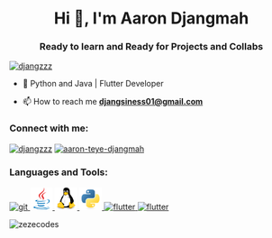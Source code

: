 <h1 align="center">Hi 👋, I'm Aaron Djangmah</h1>
<h3 align="center">Ready to learn and Ready for Projects and Collabs</h3>

<p align="left"> <a href="https://twitter.com/djangzzz" target="blank"><img src="https://img.shields.io/twitter/follow/djangzzz?logo=twitter&style=for-the-badge" alt="djangzzz" /></a> </p>

- 🌱 Python and Java | Flutter Developer

- 📫 How to reach me **djangsiness01@gmail.com**

<h3 align="left">Connect with me:</h3>
<p align="left">
<a href="https://twitter.com/djangzzz" target="blank"><img align="center" src="https://raw.githubusercontent.com/rahuldkjain/github-profile-readme-generator/master/src/images/icons/Social/twitter.svg" alt="djangzzz" height="30" width="40" /></a>
<a href="https://linkedin.com/in/aaron-teye-djangmah" target="blank"><img align="center" src="https://raw.githubusercontent.com/rahuldkjain/github-profile-readme-generator/master/src/images/icons/Social/linked-in-alt.svg" alt="aaron-teye-djangmah" height="30" width="40" /></a>
</p>

<h3 align="left">Languages and Tools:</h3>
<p align="left"> <a href="https://git-scm.com/" target="_blank" rel="noreferrer"> <img src="https://www.vectorlogo.zone/logos/git-scm/git-scm-icon.svg" alt="git" width="40" height="40"/> </a> <a href="https://www.java.com" target="_blank" rel="noreferrer"> <img src="https://raw.githubusercontent.com/devicons/devicon/master/icons/java/java-original.svg" alt="java" width="40" height="40"/> </a> <a href="https://www.linux.org/" target="_blank" rel="noreferrer"> <img src="https://raw.githubusercontent.com/devicons/devicon/master/icons/linux/linux-original.svg" alt="linux" width="40" height="40"/> </a> <a href="https://www.python.org" target="_blank" rel="noreferrer"> <img src="https://raw.githubusercontent.com/devicons/devicon/master/icons/python/python-original.svg" alt="python" width="40" height="40"/> </a> <a href="https://flutter.dev/" target="_blank" rel="noreferrer"> <img src="https://cdn-images-1.medium.com/max/1200/1*5-aoK8IBmXve5whBQM90GA.png" alt="flutter" width="40" height="40"/> </a> <a href="https://spring.io/" target="_blank" rel="noreferrer"> <img src="https://images.g2crowd.com/uploads/product/image/social_landscape/social_landscape_9d63a0ed04b871d3dacc8647b7f0927d/spring-boot.png" alt="flutter" width="40" height="40"/> </a> </p>

<p><img align="left" src="https://github-readme-stats.vercel.app/api/top-langs?username=zezecodes&show_icons=true&locale=en&layout=compact" alt="zezecodes" /></p>

